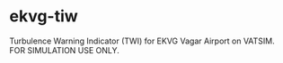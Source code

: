 # ekvg-tiw
Turbulence Warning Indicator (TWI) for EKVG Vagar Airport on VATSIM. FOR SIMULATION USE ONLY.
